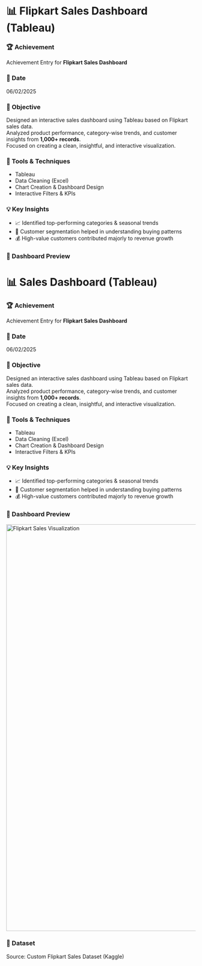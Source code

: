 # 📊 Flipkart Sales Dashboard (Tableau)

### 🏆 Achievement
Achievement Entry for **Flipkart Sales Dashboard**

### 📅 Date
06/02/2025

### 🎯 Objective
Designed an interactive sales dashboard using Tableau based on Flipkart sales data.  
Analyzed product performance, category-wise trends, and customer insights from **1,000+ records**.  
Focused on creating a clean, insightful, and interactive visualization.

### 🧰 Tools & Techniques
- Tableau
- Data Cleaning (Excel)
- Chart Creation & Dashboard Design
- Interactive Filters & KPIs

### 💡 Key Insights
- 📈 Identified top-performing categories & seasonal trends  
- 👥 Customer segmentation helped in understanding buying patterns  
- 💰 High-value customers contributed majorly to revenue growth  

### 📸 Dashboard Preview
# 📊 Sales Dashboard (Tableau)

### 🏆 Achievement
Achievement Entry for **Flipkart Sales Dashboard**

### 📅 Date
06/02/2025

### 🎯 Objective
Designed an interactive sales dashboard using Tableau based on Flipkart sales data.  
Analyzed product performance, category-wise trends, and customer insights from **1,000+ records**.  
Focused on creating a clean, insightful, and interactive visualization.

### 🧰 Tools & Techniques
- Tableau
- Data Cleaning (Excel)
- Chart Creation & Dashboard Design
- Interactive Filters & KPIs

### 💡 Key Insights
- 📈 Identified top-performing categories & seasonal trends  
- 👥 Customer segmentation helped in understanding buying patterns  
- 💰 High-value customers contributed majorly to revenue growth  

### 📸 Dashboard Preview
<img width="1920" height="1080" alt="Flipkart Sales Visualization" src="https://github.com/user-attachments/assets/f0da0d49-1260-4d40-90bd-15c8c7f43aa1" />



### 📂 Dataset
Source: Custom Flipkart Sales Dataset (Kaggle)

